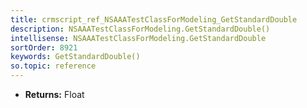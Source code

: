 ```yaml
---
title: crmscript_ref_NSAAATestClassForModeling_GetStandardDouble
description: NSAAATestClassForModeling.GetStandardDouble()
intellisense: NSAAATestClassForModeling.GetStandardDouble
sortOrder: 8921
keywords: GetStandardDouble()
so.topic: reference
---
```



* **Returns:** Float


